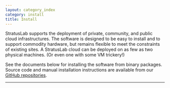 ```yaml
---
layout: category_index
category: install
title: Install
---
```


StratusLab supports the deployment of private, community, and public
cloud infrastructures.  The software is designed to be easy to install
and to support commodity hardware, but remains flexible to meet the
constraints of existing sites.  A StratusLab cloud can be deployed on
as few as two physical machines.  (Or even one with some VM trickery!)

See the documents below for installing the software from binary
packages.  Source code and manual installation instructions are
available from our [GitHub
repositories](https://github.com/StratusLab).

---------------


